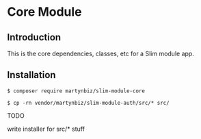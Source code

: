 # Core Module #

## Introduction ##

This is the core dependencies, classes, etc for a Slim module app.

## Installation ##

```
$ composer require martynbiz/slim-module-core
```

```
$ cp -rn vendor/martynbiz/slim-module-auth/src/* src/
```

TODO

write installer for src/* stuff
